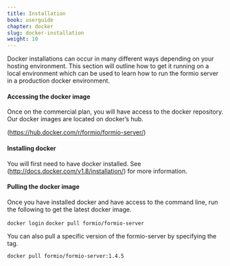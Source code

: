 ```yaml
---
title: Installation
book: userguide
chapter: docker
slug: docker-installation
weight: 10
---
```

Docker installations can occur in many different ways depending on your hosting environment. This section will outline how to get it running on a local environment which can be used to learn how to run the formio server in a production docker environment.

#### Accessing the docker image
Once on the commercial plan, you will have access to the docker repository. Our docker images are located on docker’s hub.

(https://hub.docker.com/r/formio/formio-server/)

#### Installing docker

You will first need to have docker installed. See (http://docs.docker.com/v1.8/installation/) for more information.

#### Pulling the docker image

Once you have installed docker and have access to the command line, run the following to get the latest docker image.

```docker login```
```docker pull formio/formio-server```

You can also pull a specific version of the formio-server by specifying the tag.

```docker pull formio/formio-server:1.4.5```